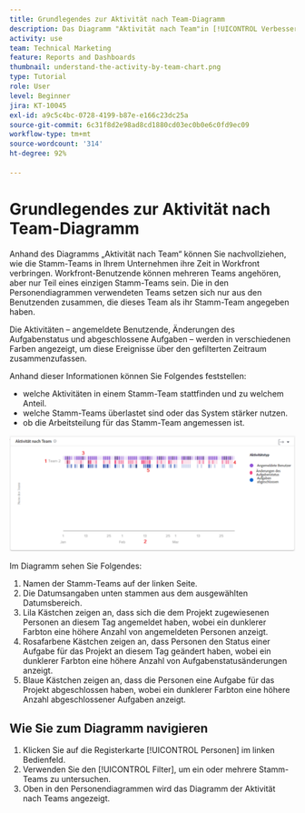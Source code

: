 ```yaml
---
title: Grundlegendes zur Aktivität nach Team-Diagramm
description: Das Diagramm "Aktivität nach Team"in [!UICONTROL Verbesserte Analytics] gibt Ihnen Aufschluss darüber, wie die Teams Ihrer Organisation ihre Zeit in Workfront verbringen.
activity: use
team: Technical Marketing
feature: Reports and Dashboards
thumbnail: understand-the-activity-by-team-chart.png
type: Tutorial
role: User
level: Beginner
jira: KT-10045
exl-id: a9c5c4bc-0728-4199-b87e-e166c23dc25a
source-git-commit: 6c31f8d2e98ad8cd1880cd03ec0b0e6c0fd9ec09
workflow-type: tm+mt
source-wordcount: '314'
ht-degree: 92%

---
```


# Grundlegendes zur Aktivität nach Team-Diagramm

Anhand des Diagramms „Aktivität nach Team“ können Sie nachvollziehen, wie die Stamm-Teams in Ihrem Unternehmen ihre Zeit in Workfront verbringen. Workfront-Benutzende können mehreren Teams angehören, aber nur Teil eines einzigen Stamm-Teams sein. Die in den Personendiagrammen verwendeten Teams setzen sich nur aus den Benutzenden zusammen, die dieses Team als ihr Stamm-Team angegeben haben.

Die Aktivitäten – angemeldete Benutzende, Änderungen des Aufgabenstatus und abgeschlossene Aufgaben – werden in verschiedenen Farben angezeigt, um diese Ereignisse über den gefilterten Zeitraum zusammenzufassen.

Anhand dieser Informationen können Sie Folgendes feststellen:

* welche Aktivitäten in einem Stamm-Team stattfinden und zu welchem Anteil.
* welche Stamm-Teams überlastet sind oder das System stärker nutzen.
* ob die Arbeitsteilung für das Stamm-Team angemessen ist.

![Ein Bild, das ein Diagramm der Aktivitäten nach Teams mit Zahlen zu den Bereichen anzeigt, die in den folgenden Aufzählungspunkten beschrieben werden](assets/section-3-1.png)

Im Diagramm sehen Sie Folgendes:

1. Namen der Stamm-Teams auf der linken Seite.
1. Die Datumsangaben unten stammen aus dem ausgewählten Datumsbereich.
1. Lila Kästchen zeigen an, dass sich die dem Projekt zugewiesenen Personen an diesem Tag angemeldet haben, wobei ein dunklerer Farbton eine höhere Anzahl von angemeldeten Personen anzeigt.
1. Rosafarbene Kästchen zeigen an, dass Personen den Status einer Aufgabe für das Projekt an diesem Tag geändert haben, wobei ein dunklerer Farbton eine höhere Anzahl von Aufgabenstatusänderungen anzeigt.
1. Blaue Kästchen zeigen an, dass die Personen eine Aufgabe für das Projekt abgeschlossen haben, wobei ein dunklerer Farbton eine höhere Anzahl abgeschlossener Aufgaben anzeigt.

## Wie Sie zum Diagramm navigieren

1. Klicken Sie auf die Registerkarte [!UICONTROL Personen] im linken Bedienfeld.
1. Verwenden Sie den [!UICONTROL Filter], um ein oder mehrere Stamm-Teams zu untersuchen.
1. Oben in den Personendiagrammen wird das Diagramm der Aktivität nach Teams angezeigt.
